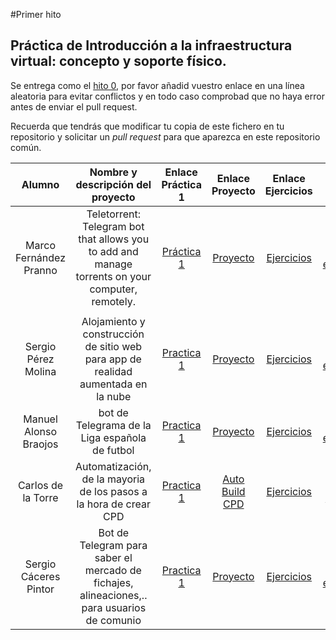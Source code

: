 #Primer hito

## Práctica de Introducción a la infraestructura virtual: concepto y soporte físico.

Se entrega como el [hito 0](0.md), por favor añadid vuestro enlace en una línea aleatoria para evitar conflictos y en todo caso comprobad que no haya error antes de enviar el pull request.

Recuerda que tendrás que modificar tu copia de este fichero en tu repositorio y solicitar un *pull request* para que aparezca en este repositorio común.


| Alumno  | Nombre y descripción del proyecto  | Enlace Práctica 1  | Enlace Proyecto | Enlace Ejercicios | Estado |
|:-:|:-:|:-:|:-:|:-:|:-:|
| Marco Fernández Pranno  | Teletorrent: Telegram bot that allows you to add and manage torrents on your computer, remotely.  | [Práctica 1](https://github.com/MarFerPra/IV16-17) | [Proyecto](https://github.com/MarFerPra/teletorrent) |  [Ejercicios](https://github.com/MarFerPra/EjerciciosIV/blob/master/Tema1.md) | [Objetivos entregados](https://github.com/JJ/IV16-17/blob/master/objetivos/MarcoFernandezPranno.md) |
| | | | | | |
| Sergio Pérez Molina | Alojamiento y construcción de sitio web para app de realidad aumentada en la nube |[Practica 1](https://github.com/Sergiopopoulos/IV-perezmolinasergio) | [Proyecto](https://github.com/Sergiopopoulos/IV-perezmolinasergio)| [Ejercicios](https://github.com/Sergiopopoulos/EjerciciosIV/blob/master/ejerciciostema1.md) | [Objetivos entregados](https://github.com/JJ/IV16-17/blob/master/objetivos/SergioPerezMolina.md) |
| Manuel Alonso Braojos | bot de Telegrama de la Liga española de futbol |[Practica 1](https://github.com/manuelalonsobraojos/proyectoIV/tree/hito1) | [Proyecto](https://github.com/manuelalonsobraojos/proyectoIV)| [Ejercicios](https://github.com/manuelalonsobraojos/IV-Ejercicios/blob/master/Ejercicios-tema1/EjerciciosTema1.md) | [Objetivos entregados](https://github.com/JJ/IV16-17/blob/master/objetivos/manuelalonsobraojos.md) |
| Carlos de la Torre  | Automatización, de la mayoria de los pasos a la hora de crear CPD | [Practica 1](https://elsudano.github.io/IV16-17/) | [Auto Build CPD](https://elsudano.github.io/autobuildcpd/) | [Ejercicios](https://github.com/elsudano/Universidad/blob/FACULTAD/04Cuarto/Infraestructura_Virtual_IV/ejercicios/Tema1.md) | [Hito Entregado](https://github.com/elsudano/autobuildcpd/milestone/2) |
| Sergio Cáceres Pintor  | Bot de Telegram para saber el mercado de fichajes, alineaciones,.. para usuarios de comunio | [Practica 1](https://github.com/sergiocaceres/IV/tree/Documentacion) | [Proyecto](https://github.com/sergiocaceres/IV) | [Ejercicios](https://github.com/sergiocaceres/IV-Ejercicios/tree/master/Ejercicios) | [Objetivos entregados](https://github.com/sergiocaceres/IV16-17/blob/master/objetivos/SergioCaceresPintor.md) |
